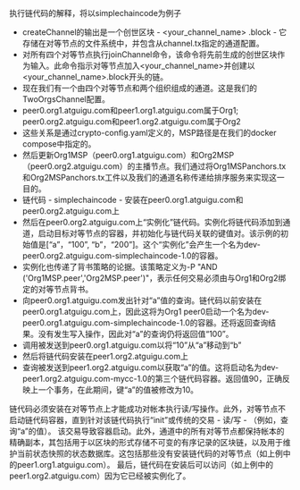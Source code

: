 执行链代码的解释，将以simplechaincode为例子

* createChannel的输出是一个创世区块 - <your_channel_name> .block - 它存储在对等节点的文件系统中，并包含从channel.tx指定的通道配置。
* 对所有四个对等节点执行joinChannel命令，该命令将先前生成的创世区块作为输入。此命令指示对等节点加入<your_channel_name>并创建以<your_channel_name>.block开头的链。
* 现在我们有一个由四个对等节点和两个组织组成的通道。这是我们的TwoOrgsChannel配置。
* peer0.org1.atguigu.com和peer1.org1.atguigu.com属于Org1; peer0.org2.atguigu.com和peer1.org2.atguigu.com属于Org2
* 这些关系是通过crypto-config.yaml定义的，MSP路径是在我们的docker compose中指定的。
* 然后更新Org1MSP（peer0.org1.atguigu.com）和Org2MSP（peer0.org2.atguigu.com）的主播节点。我们通过将Org1MSPanchors.tx和Org2MSPanchors.tx工件以及我们的通道名称传递给排序服务来实现这一目的。
* 链代码 - simplechaincode - 安装在peer0.org1.atguigu.com和peer0.org2.atguigu.com上
* 然后在peer0.org2.atguigu.com上“实例化”链代码。实例化将链代码添加到通道，启动目标对等节点的容器，并初始化与链代码关联的键值对。该示例的初始值是[“a”，“100”, “b”，“200”]。这个“实例化”会产生一个名为dev-peer0.org2.atguigu.com-simplechaincode-1.0的容器。
* 实例化也传递了背书策略的论据。该策略定义为-P "AND ('Org1MSP.peer','Org2MSP.peer')"，表示任何交易必须由与Org1和Org2绑定的对等节点背书。
* 向peer0.org1.atguigu.com发出针对“a”值的查询。链代码以前安装在peer0.org1.atguigu.com上，因此这将为Org1 peer0启动一个名为dev-peer0.org1.atguigu.com-simplechaincode-1.0的容器。还将返回查询结果。没有发生写入操作，因此对“a”的查询仍将返回值“100”。
* 调用被发送到peer0.org1.atguigu.com以将“10”从“a”移动到“b”
* 然后将链代码安装在peer1.org2.atguigu.com上
* 查询被发送到peer1.org2.atguigu.com以获取“a”的值。这将启动名为dev-peer1.org2.atguigu.com-mycc-1.0的第三个链代码容器。返回值90，正确反映上一个事务，在此期间，键“a”的值被修改为10。

链代码必须安装在对等节点上才能成功对帐本执行读/写操作。此外，对等节点不启动链代码容器，直到针对该链代码执行“init”或传统的交易 - 读/写 - （例如，查询“a”的值）。 该交易导致容器启动。此外，通道中的所有对等节点都保持帐本的精确副本，其包括用于以区块的形式存储不可变的有序记录的区块链，以及用于维护当前状态快照的状态数据库。这包括那些没有安装链代码的对等节点（如上例中的peer1.org1.atguigu.com）。 最后，链代码在安装后可以访问（如上例中的peer1.org2.atguigu.com）因为它已经被实例化了。
